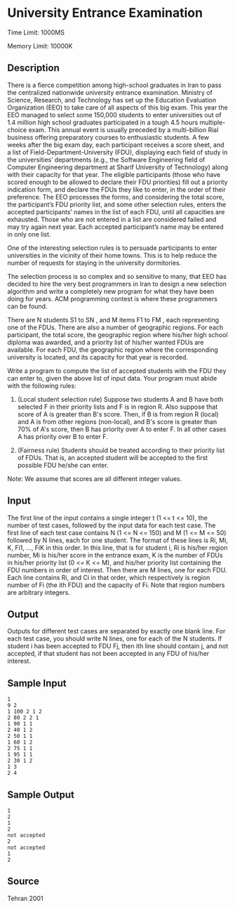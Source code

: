 # University Entrance Examination

Time Limit: 1000MS

Memory Limit: 10000K


## Description

There is a fierce competition among high-school graduates in Iran to pass the centralized nationwide university entrance examination. Ministry of Science, Research, and Technology has set up the Education Evaluation Organization (EEO) to take care of all aspects of this big exam. This year the EEO managed to select some 150,000 students to enter universities out of 1.4 million high school graduates participated in a tough 4.5 hours multiple-choice exam. This annual event is usually preceded by a multi-billion Rial business offering preparatory courses to enthusiastic students. A few weeks after the big exam day, each participant receives a score sheet, and a list of Field-Department-University (FDU), displaying each field of study in the universities’ departments (e.g., the Software Engineering field of Computer Engineering department at Sharif University of Technology) along with their capacity for that year. The eligible participants (those who have scored enough to be allowed to declare their FDU priorities) fill out a priority indication form, and declare the FDUs they like to enter, in the order of their preference. The EEO processes the forms, and considering the total score, the participant’s FDU priority list, and some other selection rules, enters the accepted participants’ names in the list of each FDU, until all capacities are exhausted. Those who are not entered in a list are considered failed and may try again next year. Each accepted participant’s name may be entered in only one list.

One of the interesting selection rules is to persuade participants to enter universities in the vicinity of their home towns. This is to help reduce the number of requests for staying in the university dormitories.

The selection process is so complex and so sensitive to many, that EEO has decided to hire the very best programmers in Iran to design a new selection algorithm and write a completely new program for what they have been doing for years. ACM programming contest is where these programmers can be found.

There are N students S1 to SN , and M items F1 to FM , each representing one of the FDUs. There are also a number of geographic regions. For each participant, the total score, the geographic region where his/her high school diploma was awarded, and a priority list of his/her wanted FDUs are available. For each FDU, the geographic region where the corresponding university is located, and its capacity for that year is recorded.

Write a program to compute the list of accepted students with the FDU they can enter to, given the above list of input data. Your program must abide with the following rules:

1. (Local student selection rule) Suppose two students A and B have both selected F in their priority lists and F is in region R. Also suppose that score of A is greater than B's score. Then, if B is from region R (local) and A is from other regions (non-local), and B's score is greater than 70% of A's score, then B has priority over A to enter F. In all other cases A has priority over B to enter F.

2. (Fairness rule) Students should be treated according to their priority list of FDUs. That is, an accepted student will be accepted to the first possible FDU he/she can enter.

Note: We assume that scores are all different integer values.


## Input

The first line of the input contains a single integer t (1 <= t <= 10), the number of test cases, followed by the input data for each test case. The first line of each test case contains N (1 <= N <= 150) and M (1 <= M <= 50) followed by N lines, each for one student. The format of these lines is Ri, Mi, K, Fi1, …, FiK in this order. In this line, that is for student i, Ri is his/her region number, Mi is his/her score in the entrance exam, K is the number of FDUs in his/her priority list (0 <= K <= M), and his/her priority list containing the FDU numbers in order of interest. Then there are M lines, one for each FDU. Each line contains Ri, and Ci in that order, which respectively is region number of Fi (the ith FDU) and the capacity of Fi. Note that region numbers are arbitrary integers.


## Output

Outputs for different test cases are separated by exactly one blank line. For each test case, you should write N lines, one for each of the N students. If student i has been accepted to FDU Fj, then ith line should contain j, and not accepted, if that student has not been accepted in any FDU of his/her interest.


## Sample Input

```
1
9 2
1 100 2 1 2
2 80 2 2 1
1 90 1 1
2 40 1 2
2 50 1 1
1 60 1 2
2 75 1 1
1 95 1 1
2 30 1 2
1 3
2 4
```


## Sample Output

```
1
2
1
2
not accepted
2
not accepted
1
2
```


## Source

Tehran 2001
